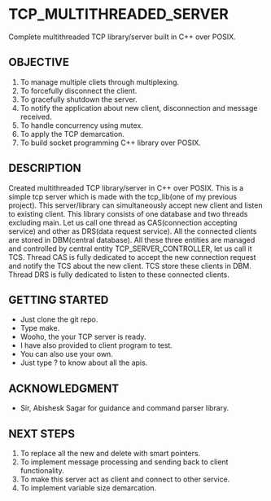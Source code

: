 # TCP_MULTITHREADED_SERVER

Complete multithreaded TCP library/server built in C++ over POSIX.

## OBJECTIVE
1. To manage multiple cliets through multiplexing.
2. To forcefully disconnect the client.
3. To gracefully shutdown the server.
4. To notify the application about new client, disconnection and message received.
5. To handle concurrency using mutex.
6. To apply the TCP demarcation.
7. To build socket programming C++ library over POSIX.

## DESCRIPTION
Created multithreaded TCP library/server in C++ over POSIX. This is a simple tcp server which is made with the tcp_lib(one of my previous project). This server/library can simultaneously accept new client and listen to existing client. This library consists of one database and two threads excluding main. Let us call one thread as CAS(connection accepting service) and other as DRS(data request service). All the connected clients are stored in DBM(central database). All these three entities are managed and controlled by central entity TCP_SERVER_CONTROLLER, let us call it TCS. Thread CAS is fully dedicated to accept the new connection request and notify the TCS about the new client. TCS store these clients in DBM. Thread DRS is fully dedicated to listen to these connected clients. 

## GETTING STARTED
- Just clone the git repo.
- Type make.
- Wooho, the your TCP server is ready.
- I have also provided to client program to test.
- You can also use your own.
- Just type ? to know about all the apis.

## ACKNOWLEDGMENT
- Sir, Abishesk Sagar for guidance and command parser library.

## NEXT STEPS
1. To replace all the new and delete with smart pointers.
2. To implement message processing and sending back to client functionality.
3. To make this server act as client and connect to other service.
4. To implement variable size demarcation.
